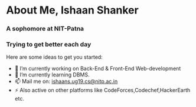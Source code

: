 # About Me, Ishaan Shanker
### A sophomore at NIT-Patna
### Trying to get better each day


Here are some ideas to get you started:

- 🔭 I’m currently working on Back-End & Front-End Web-development
- 🌱 I’m currently learning DBMS.
- 📫 Mail me on: ishaans.ug19.cs@nitp.ac.in
- ⚡ Also active on other platforms like CodeForces,Codechef,HackerEarth etc. 

